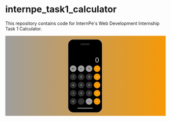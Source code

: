 # internpe_task1_calculator
This repository contains code for InternPe's Web Development Internship Task 1 Calculator.

![preview_imgage](image.png)